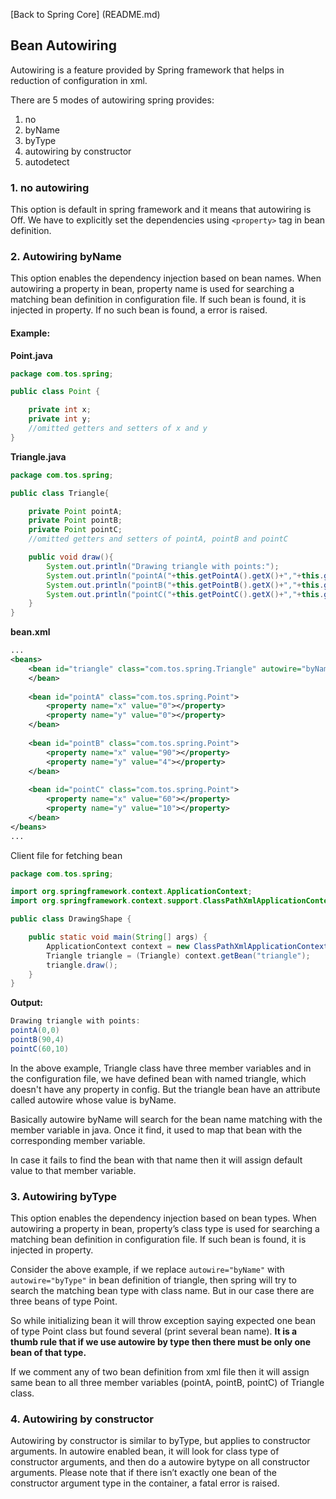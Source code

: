 [Back to Spring Core] (README.md)

## Bean Autowiring

Autowiring is a feature provided by Spring framework that helps in reduction of configuration in xml. 

There are 5 modes of autowiring spring provides:<br>
1. no <br>
2. byName <br>
3. byType <br>
4. autowiring by constructor  <br>
5. autodetect <br>


### 1. no autowiring
This option is default in spring framework and it means that autowiring is Off. We have to explicitly set the dependencies using `<property>` tag in bean definition.

### 2. Autowiring byName
This option enables the dependency injection based on bean names. When autowiring a property in bean, property name is used for searching a matching bean definition in configuration file. If such bean is found, it is injected in property. If no such bean is found, a error is raised.

#### Example: 

**Point.java**

```java
package com.tos.spring;

public class Point {

	private int x;
	private int y;
	//omitted getters and setters of x and y
}
```

**Triangle.java**

```java
package com.tos.spring;

public class Triangle{

	private Point pointA;
	private Point pointB;
	private Point pointC;
    //omitted getters and setters of pointA, pointB and pointC

    public void draw(){
        System.out.println("Drawing triangle with points:");
		System.out.println("pointA("+this.getPointA().getX()+","+this.getPointA().getY()+")");
		System.out.println("pointB("+this.getPointB().getX()+","+this.getPointB().getY()+")");
		System.out.println("pointC("+this.getPointC().getX()+","+this.getPointC().getY()+")");
    }
}
```

**bean.xml**

```xml
...
<beans>
    <bean id="triangle" class="com.tos.spring.Triangle" autowire="byName">
    </bean>
	
    <bean id="pointA" class="com.tos.spring.Point">
    	<property name="x" value="0"></property>
    	<property name="y" value="0"></property>
    </bean>
	
    <bean id="pointB" class="com.tos.spring.Point">
    	<property name="x" value="90"></property>
    	<property name="y" value="4"></property>
    </bean>
    	
    <bean id="pointC" class="com.tos.spring.Point">
    	<property name="x" value="60"></property>
    	<property name="y" value="10"></property>
    </bean>
</beans>
...
```
Client file for fetching bean

```java
package com.tos.spring;

import org.springframework.context.ApplicationContext;
import org.springframework.context.support.ClassPathXmlApplicationContext;

public class DrawingShape {

    public static void main(String[] args) {
        ApplicationContext context = new ClassPathXmlApplicationContext("bean.xml");
        Triangle triangle = (Triangle) context.getBean("triangle");
        triangle.draw();
    }
}
```

**Output:**

```java
Drawing triangle with points:
pointA(0,0)
pointB(90,4)
pointC(60,10)
```

In the above example, Triangle class have three member variables and in the configuration file, we have defined bean with named triangle, which doesn't have any property in config. But the triangle bean have an attribute called autowire whose value is byName.

Basically autowire byName will search for the bean name matching with the member variable in java. Once it find, it used to map that bean with the corresponding member variable.

In case it fails to find the bean with that name then it will assign default value to that member variable.


### 3. Autowiring byType

This option enables the dependency injection based on bean types. When autowiring a property in bean, property’s class type is used for searching a matching bean definition in configuration file. If such bean is found, it is injected in property.

Consider the above example, if we replace `autowire="byName"` with `autowire="byType"` in bean definition of triangle, then spring will try to search the matching bean type with class name. But in our case there are three beans of type Point.

So while initializing bean it will throw exception saying expected one bean of type Point class but found several (print several bean name). **It is a thumb rule that if we use autowire by type then there must be only one bean of that type.**

If we comment any of two bean definition from xml file then it will assign same bean to all three member variables (pointA, pointB, pointC) of Triangle class.

### 4. Autowiring by constructor

Autowiring by constructor is similar to byType, but applies to constructor arguments. In autowire enabled bean, it will look for class type of constructor arguments, and then do a autowire bytype on all constructor arguments. Please note that if there isn’t exactly one bean of the constructor argument type in the container, a fatal error is raised.

